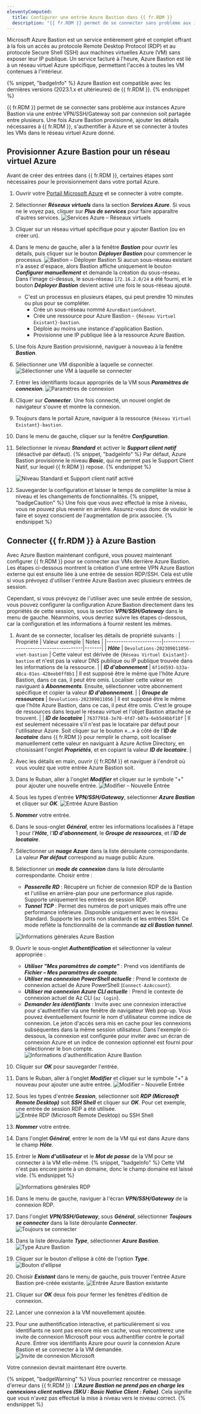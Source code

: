 ```yaml
---
eleventyComputed:
  title: Configurer une entrée Azure Bastion dans {{ fr.RDM }}
  description: "{{ fr.RDM }} permet de se connecter sans problème aux instances Azure Bastion via une entrée VPN/SSH/Gateway soit par connexion soit partagée entre plusieurs."
---
```

Microsoft Azure Bastion est un service entièrement géré et complet offrant à la fois un accès au protocole Remote Desktop Protocol (RDP) et au protocole Secure Shell (SSH) aux machines virtuelles Azure (VM) sans exposer leur IP publique. Un service facturé à l'heure, Azure Bastion est lié à un réseau virtuel Azure spécifique, permettant l'accès à toutes les VM contenues à l'intérieur.

{% snippet, "badgeInfo" %}
Azure Bastion est compatible avec les dernières versions (2023.1.x et ultérieures) de {{ fr.RDM }}.
{% endsnippet %}

{{ fr.RDM }} permet de se connecter sans problème aux instances Azure Bastion via une entrée VPN/SSH/Gateway soit par connexion soit partagée entre plusieurs. Une fois Azure Bastion provisionné, ajouter les détails nécessaires à {{ fr.RDM }}, s'authentifier à Azure et se connecter à toutes les VMs dans le réseau virtuel Azure donné.

## Provisionner Azure Bastion pour un réseau virtuel Azure
Avant de créer des entrées dans {{ fr.RDM }}, certaines étapes sont nécessaires pour le provisionnement dans votre portail Azure.

1. Ouvrir votre [Portail Microsoft Azure](https://azure.microsoft.com/en-us/) et se connecter à votre compte.
1. Sélectionner ***Réseaux virtuels*** dans la section ***Services Azure***. Si vous ne le voyez pas, cliquer sur ***Plus de services*** pour faire apparaître d'autres services.
![Services Azure – Réseaux virtuels](https://cdnweb.devolutions.net/docs/docs_en_kb_KB2274.png)
1. Cliquer sur un réseau virtuel spécifique pour y ajouter Bastion (ou en créer un).
1. Dans le menu de gauche, aller à la fenêtre ***Bastion*** pour ouvrir les détails, puis cliquer sur le bouton ***Déployer Bastion*** pour commencer le processus.
![Bastion – Déployer Bastion](https://cdnweb.devolutions.net/docs/docs_en_kb_KB2275.png)
   Si aucun sous-réseau existant n'a assez d'espace, alors Bastion affiche uniquement le bouton ***Configurer manuellement*** et demande la création du sous-réseau. Dans l'image ci-dessus, le sous-réseau `172.16.2.0/24` a été fourni, et le bouton ***Déployer Bastion*** devient activé une fois le sous-réseau ajouté.
    * C'est un processus en plusieurs étapes, qui peut prendre 10 minutes ou plus pour se compléter.
        * Crée un sous-réseau nommé `AzureBastionSubnet`.
        * Crée une ressource pour Azure Bastion - `{Réseau Virtuel Existant}-bastion`.
        * Déploie au moins une instance d'application Bastion.
        * Provisionne une IP publique liée à la ressource Azure Bastion.
1. Une fois Azure Bastion provisionné, naviguer à nouveau à la fenêtre ***Bastion***.
1. Sélectionner une VM disponible à laquelle se connecter.
![Sélectionner une VM à laquelle se connecter](https://cdnweb.devolutions.net/docs/docs_en_kb_KB2276.png)
1. Entrer les identifiants locaux appropriés de la VM sous ***Paramètres de connexion***.
![Paramètres de connexion](https://cdnweb.devolutions.net/docs/docs_en_kb_KB2277.png)
1. Cliquer sur ***Connecter***. Une fois connecté, un nouvel onglet de navigateur s'ouvre et montre la connexion.
1. Toujours dans le portail Azure, naviguer à la ressource `{Réseau Virtuel Existant}-bastion`.
1. Dans le menu de gauche, cliquer sur la fenêtre ***Configuration***.
1. Sélectionner le niveau ***Standard*** et activer le ***Support client natif*** (désactivé par défaut).
   {% snippet, "badgeInfo" %}
   Par défaut, Azure Bastion provisionne le niveau ***Basic***, qui ne permet pas le Support Client Natif, sur lequel {{ fr.RDM }} repose.
   {% endsnippet %}

   ![Niveau Standard et Support client natif activé](https://cdnweb.devolutions.net/docs/docs_en_kb_KB2278.png)
1. Sauvegarder la configuration et laisser le temps de compléter la mise à niveau et les changements de fonctionnalités.
   {% snippet, "badgeCaution" %}
   Une fois que vous avez effectué la mise à niveau, vous ne pouvez plus revenir en arrière. Assurez-vous donc de vouloir le faire et soyez conscient de l'augmentation de prix associée.
   {% endsnippet %}

## Connecter {{ fr.RDM }} à Azure Bastion
Avec Azure Bastion maintenant configuré, vous pouvez maintenant configurer {{ fr.RDM }} pour se connecter aux VMs derrière Azure Bastion. Les étapes ci-dessous montrent la création d'une entrée VPN Azure Bastion externe qui est ensuite liée à une entrée de session RDP/SSH. Cela est utile si vous prévoyez d'utiliser l'entrée Azure Bastion avec plusieurs entrées de session.

Cependant, si vous prévoyez de l'utiliser avec une seule entrée de session, vous pouvez configurer la configuration Azure Bastion directement dans les propriétés de cette session, sous la section ***VPN/SSH/Gateway*** dans le menu de gauche. Néanmoins, vous devriez suivre les étapes ci-dessous, car la configuration et les informations à fournir restent les mêmes.

1. Avant de se connecter, localiser les détails de propriété suivants :
   | Propriété              | Valeur exemple                           | Notes |
   |-----------------------|-----------------------------------------|-------|
   | ***Hôte***            | `Devolutions-202309011056-vnet-bastion` | Cette valeur est dérivée de `{Réseau Virtuel Existant}-bastion` et n'est pas la valeur DNS publique ou IP publique trouvée dans les informations de la ressource. |
   | ***ID d'abonnement*** | `6f14d593-b33a-48ca-81es-428eeb0ff8b1`  | Il est supposé être le même que l'hôte Azure Bastion, dans ce cas, il peut être omis. Localiser cette valeur en naviguant à ***Abonnements***. Ensuite, sélectionner votre abonnement spécifique et copier la valeur ***ID d'abonnement***. |
   | ***Groupe de ressources***  | `Devolutions-202309011056`              | Il est supposé être le même que l'hôte Azure Bastion, dans ce cas, il peut être omis. C'est le groupe de ressources dans lequel le réseau virtuel et l'objet Bastion attaché se trouvent. |
   | ***ID de locataire***       | `76377918-3e78-4fd7-b07a-6eb5d4bbf18f`  | Il est seulement nécessaire s'il n'est pas le locataire par défaut pour l'utilisateur Azure. Soit cliquer sur le bouton «...» à côté de l'***ID de locataire*** dans {{ fr.RDM }} pour remplir le champ, soit localiser manuellement cette valeur en naviguant à Azure Active Directory, en choisissant l'onglet ***Propriétés***, et en copiant la valeur ***ID de locataire***. |
1. Avec les détails en main, ouvrir {{ fr.RDM }} et naviguer à l'endroit où vous voulez que votre entrée Azure Bastion soit.
1. Dans le Ruban, aller à l'onglet ***Modifier*** et cliquer sur le symbole "+" pour ajouter une nouvelle entrée.
![Modifier – Nouvelle Entrée](https://cdnweb.devolutions.net/docs/docs_en_kb_KB2279.png)
1. Sous les types d'entrée ***VPN/SSH/Gateway***, sélectionner ***Azure Bastion*** et cliquer sur ***OK***.
![Entrée Azure Bastion](https://cdnweb.devolutions.net/docs/docs_en_kb_KB2280.png)
1. ***Nommer*** votre entrée.
1. Dans le sous-onglet ***Général***, entrer les informations localisées à l'étape 1 pour l'***Hôte***, l'***ID d'abonnement***, le ***Groupe de ressources***, et l'***ID de locataire***.
1. Sélectionner un ***nuage Azure*** dans la liste déroulante correspondante. La valeur ***Par défaut*** correspond au nuage public Azure.
1. Sélectionner un ***mode de connexion*** dans la liste déroulante correspondante. Choisir entre :
    * ***Passerelle RD*** : Récupère un fichier de connexion RDP de la Bastion et l'utilise en arrière-plan pour une performance plus rapide. Supporte uniquement les entrées de session RDP.
    * ***Tunnel TCP*** : Permet des numéros de port uniques mais offre une performance inférieure. Disponible uniquement avec le niveau Standard. Supporte les ports non standards et les entrées SSH. Ce mode reflète la fonctionnalité de la commande ***az cli Bastion tunnel***.

   ![Informations générales Azure Bastion](https://cdnweb.devolutions.net/docs/docs_en_kb_KB2281.png)
1. Ouvrir le sous-onglet ***Authentification*** et sélectionner la valeur appropriée :
    * ***Utiliser "Mes paramètres de compte"*** : Prend vos identifiants de ***Fichier – Mes paramètres de compte***.
    * ***Utiliser ma connexion PowerShell actuelle*** : Prend le contexte de connexion actuel de Azure PowerShell (`Connect-AzAccount`).
    * ***Utiliser ma connexion Azure CLI actuelle*** : Prend le contexte de connexion actuel de Az CLI (`az login`).
    * ***Demander les identifiants*** : Invite avec une connexion interactive pour s'authentifier via une fenêtre de navigateur Web pop-up. Vous pouvez éventuellement fournir le nom d'utilisateur comme indice de connexion. Le jeton d'accès sera mis en cache pour les connexions subséquentes dans la même session utilisateur.
   Dans l'exemple ci-dessous, la connexion est configurée pour inviter avec un écran de connexion Azure et un indice de connexion optionnel est fourni pour sélectionner le bon compte.
   ![Informations d'authentification Azure Bastion](https://cdnweb.devolutions.net/docs/docs_en_kb_KB2282.png)
1. Cliquer sur ***OK*** pour sauvegarder l'entrée.
1. Dans le Ruban, aller à l'onglet ***Modifier*** et cliquer sur le symbole "+" à nouveau pour ajouter une autre entrée.
![Modifier – Nouvelle Entrée](https://cdnweb.devolutions.net/docs/docs_en_kb_KB2279.png)
1. Sous les types d'entrée ***Session***, sélectionner soit ***RDP (Microsoft Remote Desktop)*** soit ***SSH Shell*** et cliquer sur ***OK***. Pour cet exemple, une entrée de session RDP a été utilisée.
![Entrée RDP (Microsoft Remote Desktop) ou SSH Shell](https://cdnweb.devolutions.net/docs/docs_en_kb_KB2283.png)
1. ***Nommer*** votre entrée.
1. Dans l'onglet ***Général***, entrer le nom de la VM qui est dans Azure dans le champ ***Hôte***.
1. Entrer le ***Nom d'utilisateur*** et le ***Mot de passe*** de la VM pour se connecter à la VM elle-même.
   {% snippet, "badgeInfo" %}
   Cette VM n'est pas encore jointe à un domaine, donc le champ domaine est laissé vide.
   {% endsnippet %}

   ![Informations générales RDP](https://cdnweb.devolutions.net/docs/docs_en_kb_KB2284.png)
1. Dans le menu de gauche, naviguer à l'écran ***VPN/SSH/Gateway*** de la connexion RDP.
1. Dans l'onglet ***VPN/SSH/Gateway***, sous ***Général***, sélectionner ***Toujours se connecter*** dans la liste déroulante ***Connecter***.
![Toujours se connecter](https://cdnweb.devolutions.net/docs/docs_en_kb_KB2285.png)
1. Dans la liste déroulante ***Type***, sélectionner ***Azure Bastion***.
![Type Azure Bastion](https://cdnweb.devolutions.net/docs/docs_en_kb_KB2286.png)
1. Cliquer sur le bouton d'ellipse à côté de l'option ***Type***.
![Bouton d'ellipse](https://cdnweb.devolutions.net/docs/docs_en_kb_KB2287.png)
1. Choisir ***Existant*** dans le menu de gauche, puis trouver l'entrée Azure Bastion pré-créée existante.
![Entrée Azure Bastion existante](https://cdnweb.devolutions.net/docs/docs_en_kb_KB2288.png)
1. Cliquer sur ***OK*** deux fois pour fermer les fenêtres d'édition de connexion.
1. Lancer une connexion à la VM nouvellement ajoutée.
1. Pour une authentification interactive, et particulièrement si vos identifiants ne sont pas encore mis en cache, vous rencontrerez une invite de connexion Microsoft pour vous authentifier contre le portail Azure. Entrer vos identifiants Azure pour ouvrir la connexion Azure Bastion et se connecter à la VM demandée.
![Invite de connexion Microsoft](https://cdnweb.devolutions.net/docs/docs_en_kb_KB2289.png)

Votre connexion devrait maintenant être ouverte.

{% snippet, "badgeWarning" %}
Vous pourriez rencontrer ce message d'erreur dans {{ fr.RDM }} : ***L'Azure Bastion ne prend pas en charge les connexions client natives (SKU : Basic Native Client : False)***. Cela signifie que vous n'avez pas effectué la mise à niveau vers le niveau correct.
{% endsnippet %}
